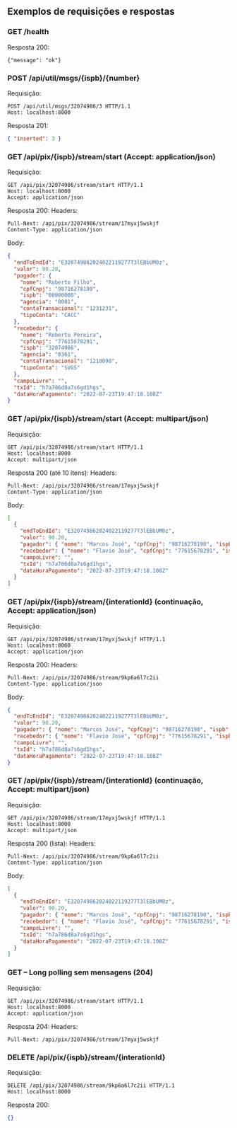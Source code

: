 ## Exemplos de requisições e respostas

### GET /health

Resposta 200:
```
{"message": "ok"}
```

### POST /api/util/msgs/{ispb}/{number}

Requisição:
```http
POST /api/util/msgs/32074986/3 HTTP/1.1
Host: localhost:8000
```

Resposta 201:
```json
{ "inserted": 3 }
```

### GET /api/pix/{ispb}/stream/start (Accept: application/json)

Requisição:
```http
GET /api/pix/32074986/stream/start HTTP/1.1
Host: localhost:8000
Accept: application/json
```

Resposta 200:
Headers:
```http
Pull-Next: /api/pix/32074986/stream/17myxj5wskjf
Content-Type: application/json
```
Body:
```json
{
  "endToEndId": "E320749862024022119277T3lEBbUM0z",
  "valor": 90.20,
  "pagador": {
    "nome": "Roberto Filho",
    "cpfCnpj": "98716278190",
    "ispb": "00000000",
    "agencia": "0001",
    "contaTransacional": "1231231",
    "tipoConta": "CACC"
  },
  "recebedor": {
    "nome": "Roberto Pereira",
    "cpfCnpj": "77615678291",
    "ispb": "32074986",
    "agencia": "0361",
    "contaTransacional": "1210098",
    "tipoConta": "SVGS"
  },
  "campoLivre": "",
  "txId": "h7a786d8a7s6gd1hgs",
  "dataHoraPagamento": "2022-07-23T19:47:18.108Z"
}
```

### GET /api/pix/{ispb}/stream/start (Accept: multipart/json)

Requisição:
```http
GET /api/pix/32074986/stream/start HTTP/1.1
Host: localhost:8000
Accept: multipart/json
```

Resposta 200 (até 10 itens):
Headers:
```http
Pull-Next: /api/pix/32074986/stream/17myxj5wskjf
Content-Type: application/json
```
Body:
```json
[
  {
    "endToEndId": "E320749862024022119277T3lEBbUM0z",
    "valor": 90.20,
    "pagador": { "nome": "Marcos José", "cpfCnpj": "98716278190", "ispb": "32074986", "agencia": "0001", "contaTransacional": "1231231", "tipoConta": "CACC" },
    "recebedor": { "nome": "Flavio José", "cpfCnpj": "77615678291", "ispb": "32074986", "agencia": "0361", "contaTransacional": "1210098", "tipoConta": "SVGS" },
    "campoLivre": "",
    "txId": "h7a786d8a7s6gd1hgs",
    "dataHoraPagamento": "2022-07-23T19:47:18.108Z"
  }
]
```

### GET /api/pix/{ispb}/stream/{interationId} (continuação, Accept: application/json)

Requisição:
```http
GET /api/pix/32074986/stream/17myxj5wskjf HTTP/1.1
Host: localhost:8000
Accept: application/json
```

Resposta 200:
Headers:
```http
Pull-Next: /api/pix/32074986/stream/9kp6a6l7c2ii
Content-Type: application/json
```
Body:
```json
{
  "endToEndId": "E320749862024022119277T3lEBbUM0z",
  "valor": 90.20,
  "pagador": { "nome": "Marcos José", "cpfCnpj": "98716278190", "ispb": "00000000", "agencia": "0001", "contaTransacional": "1231231", "tipoConta": "CACC" },
  "recebedor": { "nome": "Flavio José", "cpfCnpj": "77615678291", "ispb": "32074986", "agencia": "0361", "contaTransacional": "1210098", "tipoConta": "SVGS" },
  "campoLivre": "",
  "txId": "h7a786d8a7s6gd1hgs",
  "dataHoraPagamento": "2022-07-23T19:47:18.108Z"
}
```

### GET /api/pix/{ispb}/stream/{interationId} (continuação, Accept: multipart/json)

Requisição:
```http
GET /api/pix/32074986/stream/17myxj5wskjf HTTP/1.1
Host: localhost:8000
Accept: multipart/json
```

Resposta 200 (lista):
Headers:
```http
Pull-Next: /api/pix/32074986/stream/9kp6a6l7c2ii
Content-Type: application/json
```
Body:
```json
[
  {
    "endToEndId": "E320749862024022119277T3lEBbUM0z",
    "valor": 90.20,
    "pagador": { "nome": "Marcos José", "cpfCnpj": "98716278190", "ispb": "32074986", "agencia": "0001", "contaTransacional": "1231231", "tipoConta": "CACC" },
    "recebedor": { "nome": "Flavio José", "cpfCnpj": "77615678291", "ispb": "00000000", "agencia": "0361", "contaTransacional": "1210098", "tipoConta": "SVGS" },
    "campoLivre": "",
    "txId": "h7a786d8a7s6gd1hgs",
    "dataHoraPagamento": "2022-07-23T19:47:18.108Z"
  }
]
```

### GET – Long polling sem mensagens (204)

Requisição:
```http
GET /api/pix/32074986/stream/start HTTP/1.1
Host: localhost:8000
Accept: application/json
```

Resposta 204:
Headers:
```http
Pull-Next: /api/pix/32074986/stream/17myxj5wskjf
```

### DELETE /api/pix/{ispb}/stream/{interationId}

Requisição:
```http
DELETE /api/pix/32074986/stream/9kp6a6l7c2ii HTTP/1.1
Host: localhost:8000
```

Resposta 200:
```json
{}
```


